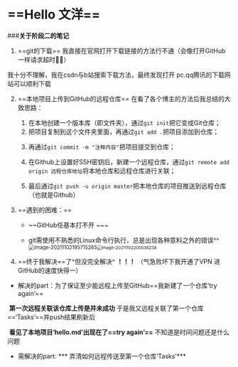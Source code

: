 #  ==Hello 文洋==

###**关于阶段二的笔记**

1. ==git的下载== 我直接在官网打开下载链接的方法行不通（会像打开GitHub一样请求超时🤷‍♂️）

我十分不理解，我在csdn与b站搜索下载方法，最终发现打开 pc.qq腾讯的下载网站可以顺利下载

2. ==本地项目上传到GitHub的远程仓库==  在看了各个博主的方法后我总结的大致思路：

   1. 在本地创建一个版本库（即文件夹），通过`git init`把它变成Git仓库；

   2) 把项目复制到这个文件夹里面，再通过`git add .`把项目添加到仓库；

   3. 再通过`git commit -m "注释内容"`把项目提交到仓库；

   4. 在Github上设置好SSH密钥后，新建一个远程仓库，通过`git remote add origin 远程仓库地址`将本地仓库和远程仓库进行关联；

   5. 最后通过`git push -u origin master`把本地仓库的项目推送到远程仓库（也就是Github）

   

3. ==遇到的困难：==

   + ~~GitHub任基本打不开 ~~~

   + git需使用不熟悉的Linux命令行执行，总是出现各种意料之外的错误^^<img src="C:\Users\阿ven\AppData\Roaming\Typora\typora-user-images\image-20211102195715265.png" alt="image-20211102195715265" style="zoom: 80%;" /><img src="C:\Users\阿ven\AppData\Roaming\Typora\typora-user-images\image-20211102200036238.png" alt="image-20211102200036238" style="zoom: 67%;" />


 4.  ==终于我解决==了^但没完全解决^   **！！！** （气急败坏下我开通了VPN 进GitHub的速度快得一）
+  解决的part：为了保证至少能远程上传至GitHub==我新建了一个仓库‘try again’==

​     **第一次远程关联该仓库上传是并未成功** 于是我又远程关联了第一个仓库==‘Tasks’==并push结果刷新后

​     **看见了本地项目‘hello.md’出现在了==try again’==** 不知道是时间问题还是什么问题

+ 需解决的part: *** 弄清如何远程传送至第一个仓库‘Tasks’***

  
  
  
  
  

​     


